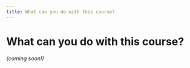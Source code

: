 ```yaml
---
title: What can you do with this course?
---
```


# What can you do with this course?

*(coming soon!)*